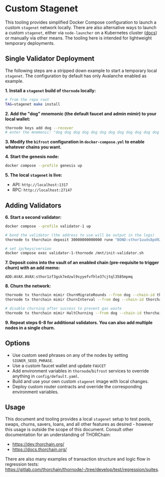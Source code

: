 # Custom Stagenet

This tooling provides simplified Docker Compose configuration to launch a custom `stagenet` network locally. There are also alternative ways to launch a custom `stagenet`, either via `node-launcher` on a Kubernetes cluster ([docs](https://gitlab.com/thorchain/devops/node-launcher/-/blob/master/docs/Custom-Stagenet.md?ref_type=heads)) or manually via other means. The tooling here is intended for lightweight temporary deployments.

## Single Validator Deployment

The following steps are a stripped down example to start a temporary local `stagenet`. The configuration by default has only Avalanche enabled as example.

**1. Install a `stagenet` build of `thornode` locally:**

```bash
# from the repo root
TAG=stagenet make install
```

**2. Add the "dog" mnemonic (the default faucet and admin mimir) to your local wallet:**

```bash
thornode keys add dog --recover
# enter the mnemonic: "dog dog dog dog dog dog dog dog dog dog dog dog dog dog dog dog dog dog dog dog dog dog dog fossil"
```

**3. Modify the `bifrost` configuration in `docker-compose.yml` to enable whatever chains you want.**

**4. Start the genesis node:**

```bash
docker compose --profile genesis up
```

**5. The local `stagenet` is live:**

- API: `http://localhost:1317`
- RPC: `http://localhost:27147`

## Adding Validators

**6. Start a second validator:**

```bash
docker compose --profile validator-1 up

# bond the validator (the address to use will be output in the logs)
thornode tx thorchain deposit 30000000000000 rune "BOND:sthor1uuds8pd92qnnq0udw0rpg0szpgcslc9ph3j6kf" --from dog --chain-id thorchain --node http://localhost:27147

# set ip/keys/version
docker compose exec validator-1-thornode /mnt/init-validator.sh
```

**7. Deposit coins into the vault of an enabled chain (pre-requisite to trigger churn) with an add memo:**

```text
ADD:AVAX.AVAX:sthor1zf3gsk7edzwl9syyefvfhle37cjtql3585mpmq
```

**8. Churn the network:**

```bash
thornode tx thorchain mimir ChurnMigrateRounds --from dog --chain-id thorchain --node http://localhost:27147 -- 2
thornode tx thorchain mimir ChurnInterval --from dog --chain-id thorchain --node http://localhost:27147 -- 100

# disable churning after success to prevent gas waste
thornode tx thorchain mimir HaltChurning --from dog --chain-id thorchain --node http://localhost:27147 -- 1
```

**9. Repeat steps 6-8 for additional validators. You can also add multiple nodes in a single churn.**

## Options

- Use custom seed phrases on any of the nodes by setting `SIGNER_SEED_PHRASE`.
- Use a custom faucet wallet and update `FAUCET`
- Add environment variables in `thornode`/`bifrost` services to override anything in `config/default.yaml`.
- Build and use your own custom `stagenet` image with local changes.
- Deploy custom router contracts and override the corresponding environment variables.

## Usage

This document and tooling provides a local `stagenet` setup to test pools, swaps, churns, savers, loans, and all other features as desired - however this usage is outside the scope of this document. Consult other documentation for an understanding of THORChain:

- https://dev.thorchain.org/
- https://docs.thorchain.org/

There are also many examples of transaction structure and logic flow in regression tests: https://gitlab.com/thorchain/thornode/-/tree/develop/test/regression/suites.
